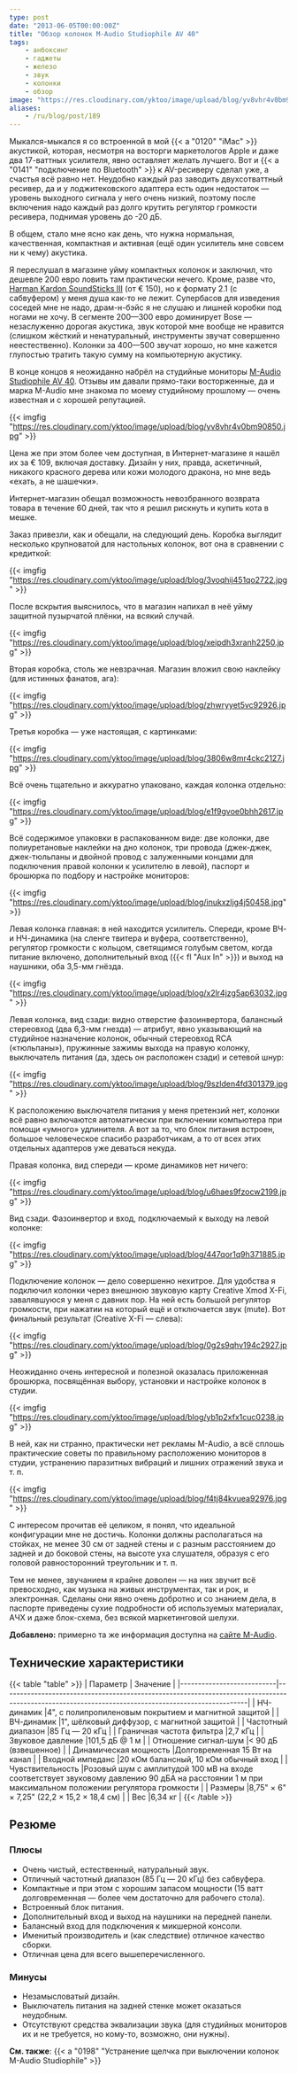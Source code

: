 ```yaml
---
type: post
date: "2013-06-05T00:00:00Z"
title: "Обзор колонок M-Audio Studiophile AV 40"
tags:
    - анбоксинг
    - гаджеты
    - железо
    - звук
    - колонки
    - обзор
image: "https://res.cloudinary.com/yktoo/image/upload/blog/yv8vhr4v0bm90850.jpg"
aliases:
    - /ru/blog/post/189
---
```


Мыкался-мыкался я со встроенной в мой {{< a "0120" "iMac" >}} акустикой, которая, несмотря на восторги маркетологов Apple и даже два 17-ваттных усилителя, явно оставляет желать лучшего. Вот и {{< a "0141" "подключение по Bluetooth" >}} к AV-ресиверу сделал уже, а счастья всё равно нет. Неудобно каждый раз заводить двухсотваттный ресивер, да и у лоджитековского адаптера есть один недостаток — уровень выходного сигнала у него очень низкий, поэтому после включения надо каждый раз долго крутить регулятор громкости ресивера, поднимая уровень до -20 дБ.

<!--more-->

В общем, стало мне ясно как день, что нужна нормальная, качественная, компактная и активная (ещё один усилитель мне совсем ни к чему) акустика.

Я переслушал в магазине уйму компактных колонок и заключил, что дешевле 200 евро ловить там практически нечего. Кроме, разве что, [Harman Kardon SoundSticks III](http://www.engadget.com/products/harman-kardon/soundsticks/iii/) (от € 150), но к формату 2.1 (с сабвуфером) у меня душа как-то не лежит. Супербасов для изведения соседей мне не надо, драм-н-бэйс я не слушаю и лишней коробки под ногами не хочу. В сегменте 200—300 евро доминирует Bose — незаслуженно дорогая акустика, звук которой мне вообще не нравится (слишком жёсткий и ненатуральный, инструменты звучат совершенно неестественно). Колонки за 400—500 звучат хорошо, но мне кажется глупостью тратить такую сумму на компьютерную акустику.

В конце концов я неожиданно набрёл на студийные мониторы  [M-Audio Studiophile AV 40](http://www.m-audio.com/products/view/studiophile-av-40). Отзывы им давали прямо-таки восторженные, да и марка M-Audio мне знакома по моему студийному прошлому — очень известная и с хорошей репутацией.

{{< imgfig "https://res.cloudinary.com/yktoo/image/upload/blog/yv8vhr4v0bm90850.jpg" >}}

Цена же при этом более чем доступная, в Интернет-магазине я нашёл их за € 109, включая доставку. Дизайн у них, правда, аскетичный, никакого красного дерева или кожи молодого дракона, но мне ведь «ехать, а не шашечки».

Интернет-магазин обещал возможность невозбранного возврата товара в течение 60 дней, так что я решил рискнуть и купить кота в мешке.

Заказ привезли, как и обещали, на следующий день. Коробка выглядит несколько крупноватой для настольных колонок, вот она в сравнении с кредиткой:

{{< imgfig "https://res.cloudinary.com/yktoo/image/upload/blog/3voqhij451qo2722.jpg" >}}

После вскрытия выяснилось, что в магазин напихал в неё уйму защитной пузырчатой плёнки, на всякий случай.

{{< imgfig "https://res.cloudinary.com/yktoo/image/upload/blog/xeipdh3xranh2250.jpg" >}}

Вторая коробка, столь же невзрачная. Магазин вложил свою наклейку (для истинных фанатов, ага):

{{< imgfig "https://res.cloudinary.com/yktoo/image/upload/blog/zhwryyet5vc92926.jpg" >}}

Третья коробка — уже настоящая, с картинками:

{{< imgfig "https://res.cloudinary.com/yktoo/image/upload/blog/3806w8mr4ckc2127.jpg" >}}

Всё очень тщательно и аккуратно упаковано, каждая колонка отдельно:

{{< imgfig "https://res.cloudinary.com/yktoo/image/upload/blog/e1f9gvoe0bhh2617.jpg" >}}

Всё содержимое упаковки в распакованном виде: две колонки, две полиуретановые наклейки на дно колонок, три провода (джек-джек, джек-тюльпаны и двойной провод с залуженными концами для подключения правой колонки к усилителю в левой), паспорт и брошюрка по подбору и настройке мониторов:

{{< imgfig "https://res.cloudinary.com/yktoo/image/upload/blog/inukxzljg4j50458.jpg" >}}

Левая колонка главная: в ней находится усилитель. Спереди, кроме ВЧ- и НЧ-динамика (на сленге твитера и вуфера, соответственно), регулятор громкости с кольцом, светящимся голубым светом, когда питание включено, дополнительный вход ({{< fl "Aux In" >}}) и выход на наушники, оба 3,5-мм гнёзда.

{{< imgfig "https://res.cloudinary.com/yktoo/image/upload/blog/x2lr4jzg5ap63032.jpg" >}}

Левая колонка, вид сзади: видно отверстие фазоинвертора, балансный стереовход (два 6,3-мм гнезда) — атрибут, явно указывающий на студийное назначение колонок, обычный стереовход RCA («тюльпаны»), пружинные зажимы выхода на правую колонку, выключатель питания (да, здесь он расположен сзади) и сетевой шнур:

{{< imgfig "https://res.cloudinary.com/yktoo/image/upload/blog/9szlden4fd301379.jpg" >}}

К расположению выключателя питания у меня претензий нет, колонки всё равно включаются автоматически при включении компьютера при помощи «умного» удлинителя. А вот за то, что блок питания встроен, большое человеческое спасибо разработчикам, а то от всех этих отдельных адаптеров уже деваться некуда.

Правая колонка, вид спереди — кроме динамиков нет ничего:

{{< imgfig "https://res.cloudinary.com/yktoo/image/upload/blog/u6haes9fzocw2199.jpg" >}}

Вид сзади. Фазоинвертор и вход, подключаемый к выходу на левой колонке:

{{< imgfig "https://res.cloudinary.com/yktoo/image/upload/blog/447qor1q9h371885.jpg" >}}

Подключение колонок — дело совершенно нехитрое. Для удобства я подключил колонки через внешнюю звуковую карту Creative Xmod X-Fi, завалявшуюся у меня с давних пор. На ней есть большой регулятор громкости, при нажатии на который ещё и отключается звук (mute). Вот финальный результат (Creative X-Fi — слева):

{{< imgfig "https://res.cloudinary.com/yktoo/image/upload/blog/0g2s9qhv194c2927.jpg" >}}

Неожиданно очень интересной и полезной оказалась приложенная брошюрка, посвящённая выбору, установки и настройке колонок в студии.

{{< imgfig "https://res.cloudinary.com/yktoo/image/upload/blog/yb1p2xfx1cuc0238.jpg" >}}

В ней, как ни странно, практически нет рекламы M-Audio, а всё сплошь практические советы по правильному расположению мониторов в студии, устранению паразитных вибраций и лишних отражений звука и т. п.

{{< imgfig "https://res.cloudinary.com/yktoo/image/upload/blog/f4tj84kvuea92976.jpg" >}}

С интересом прочитав её целиком, я понял, что идеальной конфигурации мне не достичь. Колонки должны располагаться на стойках, не менее 30 см от задней стены и с разным расстоянием до задней и до боковой стены, на высоте уха слушателя, образуя с его головой равносторонний треугольник и т. п.

Тем не менее, звучанием я крайне доволен — на них звучит всё превосходно, как музыка на живых инструментах, так и рок, и электронная. Сделаны они явно очень добротно и со знанием дела, в паспорте приведены сухие подробности об используемых материалах, АЧХ и даже блок-схема, без всякой маркетинговой шелухи.

**Добавлено:** примерно та же информация доступна на [сайте M-Audio](http://apps.avid.com/monitors/).

## Технические характеристики

{{< table "table" >}}
| Параметр                  | Значение                                                                                                                                          |
|---------------------------|---------------------------------------------------------------------------------------------------------------------------------------------------|
| НЧ-динамик                |4", с полипропиленовым покрытием и магнитной защитой                                                                                               |
| ВЧ-динамик                |1", шёлковый диффузор, с магнитной защитой                                                                                                         |
| Частотный диапазон        |85 Гц — 20 кГц                                                                                                                                     |
| Граничная частота фильтра |2,7 кГц                                                                                                                                            |
| Звуковое давление         |101,5 дБ @ 1 м                                                                                                                                     |
| Отношение сигнал-шум      |< 90 дБ (взвешенное)                                                                                                                               |
| Динамическая мощность     |Долговременная 15 Вт на канал                                                                                                                      |
| Входной импеданс          |20 кОм балансный, 10 кОм обычный вход                                                                                                              |
| Чувствительность          |Розовый шум с амплитудой 100 мВ на входе соответствует звуковому давлению 90 дБА на расстоянии 1 м при максимальном положении регулятора громкости |
| Размеры                   |8,75" × 6" × 7,25" (22,2 × 15,2 × 18,4 см)                                                                                                         |
| Вес                       |6,34 кг                                                                                                                                            |
{{< /table >}}

## Резюме

### Плюсы

* Очень чистый, естественный, натуральный звук.
* Отличный частотный диапазон (85 Гц — 20 кГц) без сабвуфера.
* Компактные и при этом с хорошим запасом мощности (15 ватт долговременная — более чем достаточно для рабочего стола).
* Встроенный блок питания.
* Дополнительный вход и выход на наушники на передней панели.
* Балансный вход для подключения к микшерной консоли.
* Именитый производитель и (как следствие) отличное качество сборки.
* Отличная цена для всего вышеперечисленного.

### Минусы

* Незамысловатый дизайн.
* Выключатель питания на задней стенке может оказаться неудобным.
* Отсутствуют средства эквализации звука (для студийных мониторов их и не требуется, но кому-то, возможно, они нужны).

**См. также**: {{< a "0198" "Устранение щелчка при выключении колонок M-Audio Studiophile" >}}
